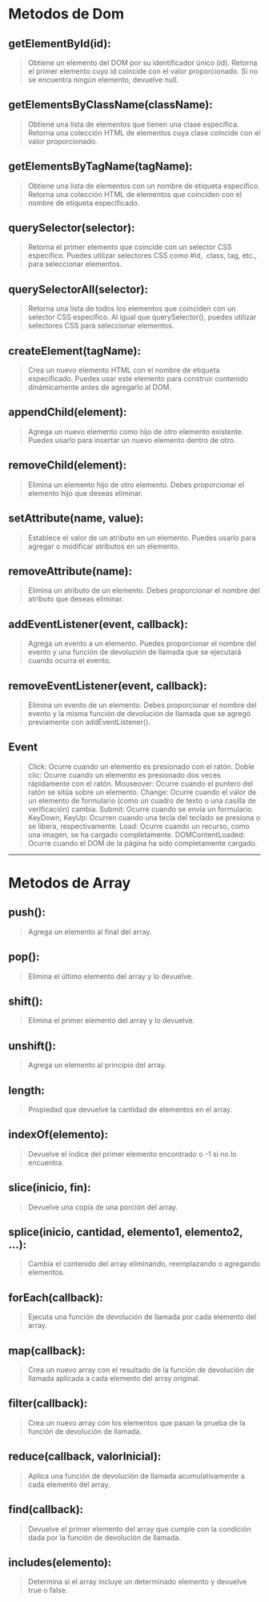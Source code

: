 # Metodos de Dom

## getElementById(id):
> Obtiene un elemento del DOM por su identificador único (id).
> Retorna el primer elemento cuyo id coincide con el valor proporcionado.
> Si no se encuentra ningún elemento, devuelve null.


## getElementsByClassName(className):
> Obtiene una lista de elementos que tienen una clase específica.
> Retorna una colección HTML de elementos cuya clase coincide con el valor proporcionado.


## getElementsByTagName(tagName):
> Obtiene una lista de elementos con un nombre de etiqueta específico.
> Retorna una colección HTML de elementos que coinciden con el nombre de etiqueta especificado.


## querySelector(selector):
> Retorna el primer elemento que coincide con un selector CSS específico.
> Puedes utilizar selectores CSS como #id, .class, tag, etc., para seleccionar elementos.


## querySelectorAll(selector):
> Retorna una lista de todos los elementos que coinciden con un selector CSS específico.
> Al igual que querySelector(), puedes utilizar selectores CSS para seleccionar elementos.


## createElement(tagName):
> Crea un nuevo elemento HTML con el nombre de etiqueta especificado.
> Puedes usar este elemento para construir contenido dinámicamente antes de agregarlo al DOM.


## appendChild(element):
> Agrega un nuevo elemento como hijo de otro elemento existente.
> Puedes usarlo para insertar un nuevo elemento dentro de otro.


## removeChild(element):
> Elimina un elemento hijo de otro elemento.
> Debes proporcionar el elemento hijo que deseas eliminar.


## setAttribute(name, value):
> Establece el valor de un atributo en un elemento.
> Puedes usarlo para agregar o modificar atributos en un elemento.


## removeAttribute(name):
> Elimina un atributo de un elemento.
> Debes proporcionar el nombre del atributo que deseas eliminar.


## addEventListener(event, callback):
> Agrega un evento a un elemento.
> Puedes proporcionar el nombre del evento y una función de devolución de llamada que se ejecutará cuando ocurra el evento.


## removeEventListener(event, callback):
> Elimina un evento de un elemento.
> Debes proporcionar el nombre del evento y la misma función de devolución de llamada que se agregó previamente con addEventListener().


## Event

> Click: Ocurre cuando un elemento es presionado con el ratón.
> Doble clic: Ocurre cuando un elemento es presionado dos veces rápidamente con el ratón.
> Mouseover: Ocurre cuando el puntero del ratón se sitúa sobre un elemento.
> Change: Ocurre cuando el valor de un elemento de formulario (como un cuadro de texto o una casilla de verificación) cambia.
> Submit: Ocurre cuando se envía un formulario.
> KeyDown, KeyUp: Ocurren cuando una tecla del teclado se presiona o se libera, respectivamente.
> Load: Ocurre cuando un recurso, como una imagen, se ha cargado completamente.
> DOMContentLoaded: Ocurre cuando el DOM de la página ha sido completamente cargado.

------------------------------------------------


# Metodos de Array

## push():
>Agrega un elemento al final del array.


## pop():
>Elimina el último elemento del array y lo devuelve.


## shift():
>Elimina el primer elemento del array y lo devuelve.


## unshift():
>Agrega un elemento al principio del array.


## length:
>Propiedad que devuelve la cantidad de elementos en el array.


## indexOf(elemento):
>Devuelve el índice del primer elemento encontrado o -1 si no lo encuentra.


## slice(inicio, fin):
>Devuelve una copia de una porción del array.


## splice(inicio, cantidad, elemento1, elemento2, ...):
>Cambia el contenido del array eliminando, reemplazando o agregando elementos.


## forEach(callback):
>Ejecuta una función de devolución de llamada por cada elemento del array.


## map(callback):
>Crea un nuevo array con el resultado de la función de devolución de llamada aplicada a cada elemento del array original.


## filter(callback):
>Crea un nuevo array con los elementos que pasan la prueba de la función de devolución de llamada.


## reduce(callback, valorInicial):
>Aplica una función de devolución de llamada acumulativamente a cada elemento del array.


## find(callback):
>Devuelve el primer elemento del array que cumple con la condición dada por la función de devolución de llamada.


## includes(elemento):
>Determina si el array incluye un determinado elemento y devuelve true o false.